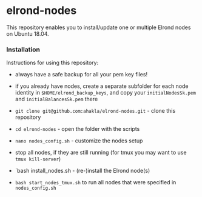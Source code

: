 # elrond-nodes

This repository enables you to install/update one or multiple Elrond nodes on Ubuntu 18.04.

### Installation

Instructions for using this repository:
 * always have a safe backup for all your pem key files!
 * if you already have nodes, create a separate subfolder for each node identity in `$HOME/elrond_backup_keys`, and copy your `initialNodesSk.pem` and `initialBalancesSk.pem` there

 * `git clone git@github.com:ahakla/elrond-nodes.git` - clone this repository
 * `cd elrond-nodes` - open the folder with the scripts
 * `nano nodes_config.sh` - customize the nodes setup
 * stop all nodes, if they are still running (for tmux you may want to use `tmux kill-server`)
 * `bash install_nodes.sh - (re-)install the Elrond node(s)
 * `bash start_nodes_tmux.sh` to run all nodes that were specified in `nodes_config.sh`
